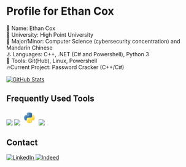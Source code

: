 # Profile for Ethan Cox
👋 Name: Ethan Cox <br />
🏫 University: High Point University <br />
📜 Major/Minor: Computer Science (cybersecurity concentration) and Mandarin Chinese <br />
⚓ Languages: C++, .NET (C# and Powershell), Python 3 <br />
🧰 Tools: Git(Hub), Linux, Powershell <br />
🔥Current Project: Password Cracker (C++/C#) <br />

[![GitHub Stats](https://github-readme-stats.vercel.app/api?username=EthanC2&count_private=true&show_icons=true&theme=radical&hide_rank=false)](https://github.com/anuraghazra/github-readme-stats) <br />

<!-- 
| GitHub Stats | Top Languages |
| ------------ | ------------- | 
| [![GitHub Stats](https://github-readme-stats.vercel.app/api?username=EthanC2&count_private=true&show_icons=true&theme=radical&hide_rank=false)](https://github.com/anuraghazra/github-readme-stats) | [![Top Langs](https://github-readme-stats.vercel.app/api/top-langs/?username=EthanC2)](https://github.com/anuraghazra/github-readme-stats) |

[![Top Langs](https://github-readme-stats.vercel.app/api/top-langs/?username=EthanC2)](https://github.com/anuraghazra/github-readme-stats)

# Project Details and Contact
All my projects are made available to the public through the MIT License. 
If you have any questions about my projects, please contact me at ecox\[at\]highpoint\[dot\]edu

You can find my LinkedIn [here](https://www.linkedin.com/in/ethan-cox-3b78511b6/). <br />


![Visitor Count](https://profile-counter.glitch.me/EthanC2/count.svg)
-->

## Frequently Used Tools
<code><img height="40" src="https://webforpc.com/wp-content/uploads/2018/03/c-plus-plus-program-logo-image.png"></code>
<code><img height="40" src="https://cdn.hashnode.com/res/hashnode/image/upload/v1534512595400/HkoATH48Q.png?w=400&h=400&fit=crop&crop=entropy&auto=compress"></code>
<code><img height="40" src="https://raw.githubusercontent.com/github/explore/80688e429a7d4ef2fca1e82350fe8e3517d3494d/topics/python/python.png"></code>
<code><img height="40" src="https://user-images.githubusercontent.com/70488531/148706442-ee061aea-e3ba-4c78-af6b-cf39ab8e6e58.png"></code>

## Contact
<a href="https://www.linkedin.com/in/ethan-r-cox/"> <img alt="LinkedIn" src="https://pngimg.com/uploads/linkedIn/linkedIn_PNG13.png" height="40"> </a>
<a href="https://my.indeed.com/p/ethanc-kmww4yy"> <img alt="Indeed" src="https://pngimg.com/uploads/linkedIn/linkedIn_PNG13.png" height="40"> </a>
